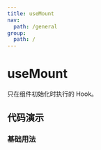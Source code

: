 ```yaml
---
title: useMount
nav:
  path: /general
group:
  path: /
---
```


# useMount

只在组件初始化时执行的 Hook。

## 代码演示

### 基础用法

<code src="./demo/demo1.tsx" />